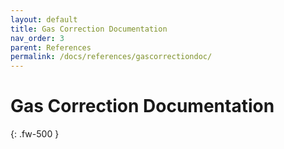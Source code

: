 ```yaml
---
layout: default
title: Gas Correction Documentation
nav_order: 3
parent: References
permalink: /docs/references/gascorrectiondoc/
---
```


# Gas Correction Documentation
{: .fw-500 }